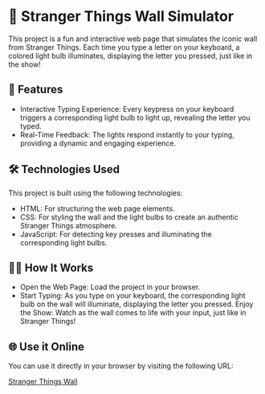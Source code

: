 # 🎇 Stranger Things Wall Simulator
This project is a fun and interactive web page that simulates the iconic wall from Stranger Things. Each time you type a letter on your keyboard, a colored light bulb illuminates, displaying the letter you pressed, just like in the show!

## 🚀 Features
- Interactive Typing Experience: Every keypress on your keyboard triggers a corresponding light bulb to light up, revealing the letter you typed.
- Real-Time Feedback: The lights respond instantly to your typing, providing a dynamic and engaging experience.
## 🛠️ Technologies Used
This project is built using the following technologies:

- HTML: For structuring the web page elements.
- CSS: For styling the wall and the light bulbs to create an authentic Stranger Things atmosphere.
- JavaScript: For detecting key presses and illuminating the corresponding light bulbs.
## 🧑‍💻 How It Works
- Open the Web Page: Load the project in your browser.
- Start Typing: As you type on your keyboard, the corresponding light bulb on the wall will illuminate, displaying the letter you pressed.
Enjoy the Show: Watch as the wall comes to life with your input, just like in Stranger Things!

## 🌐 Use it Online
You can use it directly in your browser by visiting the following URL:

[Stranger Things Wall](https://arhamisgc.github.io/Christmas-Lights/)

